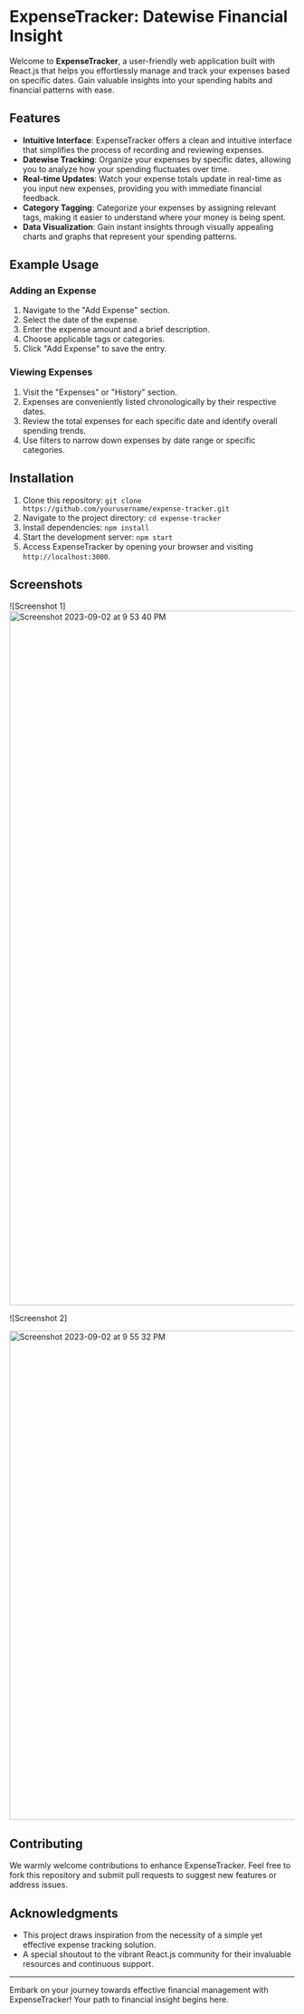 # ExpenseTracker: Datewise Financial Insight


Welcome to **ExpenseTracker**, a user-friendly web application built with React.js that helps you effortlessly manage and track your expenses based on specific dates. Gain valuable insights into your spending habits and financial patterns with ease.

## Features

- **Intuitive Interface**: ExpenseTracker offers a clean and intuitive interface that simplifies the process of recording and reviewing expenses.
- **Datewise Tracking**: Organize your expenses by specific dates, allowing you to analyze how your spending fluctuates over time.
- **Real-time Updates**: Watch your expense totals update in real-time as you input new expenses, providing you with immediate financial feedback.
- **Category Tagging**: Categorize your expenses by assigning relevant tags, making it easier to understand where your money is being spent.
- **Data Visualization**: Gain instant insights through visually appealing charts and graphs that represent your spending patterns.

## Example Usage

### Adding an Expense

1. Navigate to the "Add Expense" section.
2. Select the date of the expense.
3. Enter the expense amount and a brief description.
4. Choose applicable tags or categories.
5. Click "Add Expense" to save the entry.

### Viewing Expenses

1. Visit the "Expenses" or "History" section.
2. Expenses are conveniently listed chronologically by their respective dates.
3. Review the total expenses for each specific date and identify overall spending trends.
4. Use filters to narrow down expenses by date range or specific categories.

## Installation

1. Clone this repository: `git clone https://github.com/yourusername/expense-tracker.git`
2. Navigate to the project directory: `cd expense-tracker`
3. Install dependencies: `npm install`
4. Start the development server: `npm start`
5. Access ExpenseTracker by opening your browser and visiting `http://localhost:3000`.

## Screenshots

![Screenshot 1]
<img width="1227" alt="Screenshot 2023-09-02 at 9 53 40 PM" src="https://github.com/TahirHameed74/ExpenseTracker/assets/33459018/290b5d41-b234-4668-b2dc-a6af2f4c068e">

![Screenshot 2]

<img width="864" alt="Screenshot 2023-09-02 at 9 55 32 PM" src="https://github.com/TahirHameed74/ExpenseTracker/assets/33459018/e8f4085f-cb4c-4e77-9f0e-2f5009c40854">

## Contributing

We warmly welcome contributions to enhance ExpenseTracker. Feel free to fork this repository and submit pull requests to suggest new features or address issues.

## Acknowledgments

- This project draws inspiration from the necessity of a simple yet effective expense tracking solution.
- A special shoutout to the vibrant React.js community for their invaluable resources and continuous support.


---

Embark on your journey towards effective financial management with ExpenseTracker! Your path to financial insight begins here.
